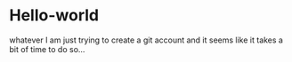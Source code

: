 # Hello-world
whatever
I am just trying to create a git account and it seems like it takes a bit of time to do so...
